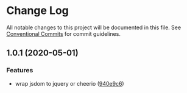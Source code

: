 # Change Log

All notable changes to this project will be documented in this file.
See [Conventional Commits](https://conventionalcommits.org) for commit guidelines.

## 1.0.1 (2020-05-01)


### Features

* wrap jsdom to jquery or cheerio ([940e9c6](https://github.com/bluelovers/ws-jsdom-extra/commit/940e9c6fec4f5b07200e94d8f8e6a1a422f08de0))
